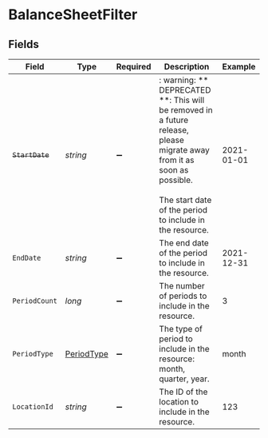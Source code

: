 # BalanceSheetFilter


## Fields

| Field                                                                                                                                                                             | Type                                                                                                                                                                              | Required                                                                                                                                                                          | Description                                                                                                                                                                       | Example                                                                                                                                                                           |
| --------------------------------------------------------------------------------------------------------------------------------------------------------------------------------- | --------------------------------------------------------------------------------------------------------------------------------------------------------------------------------- | --------------------------------------------------------------------------------------------------------------------------------------------------------------------------------- | --------------------------------------------------------------------------------------------------------------------------------------------------------------------------------- | --------------------------------------------------------------------------------------------------------------------------------------------------------------------------------- |
| ~~`StartDate`~~                                                                                                                                                                   | *string*                                                                                                                                                                          | :heavy_minus_sign:                                                                                                                                                                | : warning: ** DEPRECATED **: This will be removed in a future release, please migrate away from it as soon as possible.<br/><br/>The start date of the period to include in the resource. | 2021-01-01                                                                                                                                                                        |
| `EndDate`                                                                                                                                                                         | *string*                                                                                                                                                                          | :heavy_minus_sign:                                                                                                                                                                | The end date of the period to include in the resource.                                                                                                                            | 2021-12-31                                                                                                                                                                        |
| `PeriodCount`                                                                                                                                                                     | *long*                                                                                                                                                                            | :heavy_minus_sign:                                                                                                                                                                | The number of periods to include in the resource.                                                                                                                                 | 3                                                                                                                                                                                 |
| `PeriodType`                                                                                                                                                                      | [PeriodType](../../Models/Components/PeriodType.md)                                                                                                                               | :heavy_minus_sign:                                                                                                                                                                | The type of period to include in the resource: month, quarter, year.                                                                                                              | month                                                                                                                                                                             |
| `LocationId`                                                                                                                                                                      | *string*                                                                                                                                                                          | :heavy_minus_sign:                                                                                                                                                                | The ID of the location to include in the resource.                                                                                                                                | 123                                                                                                                                                                               |